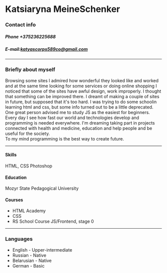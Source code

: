 # Katsiaryna MeineSchenker
### Contact info
##### Phone +375236225688

##### E-mail:katyascorps589co@gmail.com
--- 
### Briefly about myself
Browsing some sites I admired how wonderful they looked like and worked and at the same time looking for some services or doing online shopping I noticed that some of the sites have awful design, work improperly. I thought that something can be improved there. I dreamt of making a couple of sites in future, but supposed that it's too hard. I was trying to do some schoolin learning html and css, but  some info turned out to be a little deprecated. 
One great person advised me to study JS as the easiest for beginners. Every day I see how fast our world and technologies develop and programming is needed everywhere. I'm dreaming taking part in projects connected with health and medicine, education and help people and be useful for the society.  
To my mind programming is the best way to create future.  

---
#### Skills 
HTML, CSS 
Photoshop
#### 

#### Education
Mozyr State Pedagogical University
#### Courses
* HTML Academy
* CSS
* RS School Course JS/Frontend, stage 0
---
### Languages
* English - Upper-intermediate
* Russian - Native
* Belarusian - Native
* German - Basic
